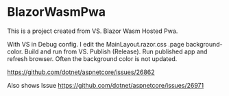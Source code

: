 # BlazorWasmPwa

This is a project created from VS. Blazor Wasm Hosted Pwa.

With VS in Debug config. I edit the MainLayout.razor.css .page background-color.
Build and run from VS.
Publish (Release).
Run published app and refresh browser. Often the background color is not updated.

https://github.com/dotnet/aspnetcore/issues/26862


Also shows Issue https://github.com/dotnet/aspnetcore/issues/26971

